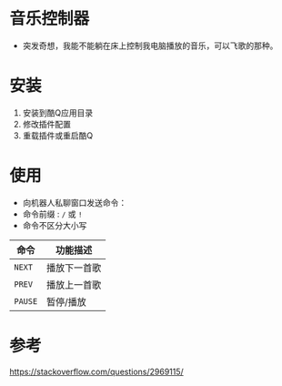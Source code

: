 ﻿# 音乐控制器

- 突发奇想，我能不能躺在床上控制我电脑播放的音乐，可以飞歌的那种。

# 安装

1. 安装到酷Q应用目录
1. 修改插件配置
1. 重载插件或重启酷Q

# 使用

- 向机器人私聊窗口发送命令：
- 命令前缀 : `/` 或 `!`
- 命令不区分大小写

|  命令   | 功能描述     |
|---------|--------------|
| `NEXT`  | 播放下一首歌 |
| `PREV`  | 播放上一首歌 |
| `PAUSE` | 暂停/播放    |

# 参考

https://stackoverflow.com/questions/2969115/